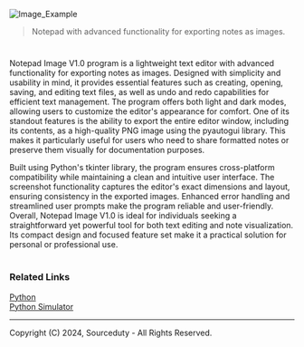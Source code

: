 ![Image_Example](https://github.com/user-attachments/assets/fa86087d-f230-484c-ae56-8c761cc16e97)

> Notepad with advanced functionality for exporting notes as images.
#

Notepad Image V1.0 program is a lightweight text editor with advanced functionality for exporting notes as images. Designed with simplicity and usability in mind, it provides essential features such as creating, opening, saving, and editing text files, as well as undo and redo capabilities for efficient text management. The program offers both light and dark modes, allowing users to customize the editor's appearance for comfort. One of its standout features is the ability to export the entire editor window, including its contents, as a high-quality PNG image using the pyautogui library. This makes it particularly useful for users who need to share formatted notes or preserve them visually for documentation purposes.

Built using Python's tkinter library, the program ensures cross-platform compatibility while maintaining a clean and intuitive user interface. The screenshot functionality captures the editor's exact dimensions and layout, ensuring consistency in the exported images. Enhanced error handling and streamlined user prompts make the program reliable and user-friendly. Overall, Notepad Image V1.0 is ideal for individuals seeking a straightforward yet powerful tool for both text editing and note visualization. Its compact design and focused feature set make it a practical solution for personal or professional use.

#
### Related Links

[Python](https://github.com/sourceduty/Python)
<br>
[Python Simulator](https://github.com/sourceduty/Python_Simulator)

***
Copyright (C) 2024, Sourceduty - All Rights Reserved.
